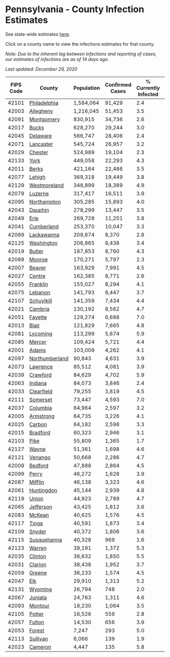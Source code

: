 # Pennsylvania - County Infection Estimates

See state-wide estimates [here](/infections/us-pa).

Click on a county name to view the infections estimates for that county.

*Note: Due to the inherent lag between infections and reporting of cases, our estimates of infections are as of 14 days ago.*

*Last updated: December 29, 2020*

|   FIPS Code |                           County |   Population |   Confirmed Cases |   % Currently Infected |   % Total Infected |
|-------------|----------------------------------|--------------|-------------------|------------------------|--------------------|
|       42101 |     [Philadelphia](philadelphia) |    1,584,064 |            91,429 |                    2.4 |               22.8 |
|       42003 |           [Allegheny](allegheny) |    1,216,045 |            51,453 |                    3.5 |               13.5 |
|       42091 |         [Montgomery](montgomery) |      830,915 |            34,736 |                    2.6 |               15.7 |
|       42017 |                   [Bucks](bucks) |      628,270 |            29,244 |                    3.0 |               17.0 |
|       42045 |             [Delaware](delaware) |      566,747 |            28,406 |                    2.4 |               19.2 |
|       42071 |           [Lancaster](lancaster) |      545,724 |            26,957 |                    3.2 |               16.9 |
|       42029 |               [Chester](chester) |      524,989 |            19,104 |                    2.3 |               12.6 |
|       42133 |                     [York](york) |      449,058 |            22,293 |                    4.3 |               15.7 |
|       42011 |                   [Berks](berks) |      421,164 |            22,486 |                    3.5 |               19.6 |
|       42077 |                 [Lehigh](lehigh) |      369,318 |            19,449 |                    3.8 |               20.2 |
|       42129 |     [Westmoreland](westmoreland) |      348,899 |            18,389 |                    4.9 |               16.5 |
|       42079 |               [Luzerne](luzerne) |      317,417 |            16,511 |                    3.9 |               19.5 |
|       42095 |       [Northampton](northampton) |      305,285 |            15,893 |                    4.0 |               19.6 |
|       42043 |               [Dauphin](dauphin) |      278,299 |            13,447 |                    3.5 |               15.9 |
|       42049 |                     [Erie](erie) |      269,728 |            11,251 |                    3.8 |               12.9 |
|       42041 |         [Cumberland](cumberland) |      253,370 |            10,047 |                    3.3 |               12.8 |
|       42069 |         [Lackawanna](lackawanna) |      209,674 |             8,370 |                    2.8 |               14.4 |
|       42125 |         [Washington](washington) |      206,865 |             8,438 |                    3.4 |               12.6 |
|       42019 |                 [Butler](butler) |      187,853 |             8,760 |                    4.3 |               14.5 |
|       42089 |                 [Monroe](monroe) |      170,271 |             5,797 |                    2.3 |               14.0 |
|       42007 |                 [Beaver](beaver) |      163,929 |             7,991 |                    4.5 |               16.4 |
|       42027 |                 [Centre](centre) |      162,385 |             8,771 |                    2.6 |               16.1 |
|       42055 |             [Franklin](franklin) |      155,027 |             8,294 |                    4.1 |               17.6 |
|       42075 |               [Lebanon](lebanon) |      141,793 |             8,447 |                    3.7 |               20.5 |
|       42107 |         [Schuylkill](schuylkill) |      141,359 |             7,434 |                    4.4 |               17.2 |
|       42021 |               [Cambria](cambria) |      130,192 |             8,562 |                    4.7 |               20.2 |
|       42051 |               [Fayette](fayette) |      129,274 |             6,688 |                    7.0 |               16.1 |
|       42013 |                   [Blair](blair) |      121,829 |             7,665 |                    4.8 |               19.1 |
|       42081 |             [Lycoming](lycoming) |      113,299 |             5,674 |                    5.9 |               15.5 |
|       42085 |                 [Mercer](mercer) |      109,424 |             5,721 |                    4.4 |               16.2 |
|       42001 |                   [Adams](adams) |      103,009 |             4,262 |                    4.1 |               13.0 |
|       42097 | [Northumberland](northumberland) |       90,843 |             4,631 |                    3.9 |               15.9 |
|       42073 |             [Lawrence](lawrence) |       85,512 |             4,081 |                    3.9 |               14.9 |
|       42039 |             [Crawford](crawford) |       84,629 |             4,702 |                    5.9 |               17.2 |
|       42063 |               [Indiana](indiana) |       84,073 |             3,846 |                    2.4 |               14.3 |
|       42033 |         [Clearfield](clearfield) |       79,255 |             3,819 |                    4.5 |               14.5 |
|       42111 |             [Somerset](somerset) |       73,447 |             4,593 |                    7.0 |               19.2 |
|       42037 |             [Columbia](columbia) |       64,964 |             2,597 |                    3.2 |               14.0 |
|       42005 |           [Armstrong](armstrong) |       64,735 |             3,226 |                    4.1 |               15.3 |
|       42025 |                 [Carbon](carbon) |       64,182 |             2,598 |                    3.3 |               13.6 |
|       42015 |             [Bradford](bradford) |       60,323 |             2,946 |                    3.1 |               14.8 |
|       42103 |                     [Pike](pike) |       55,809 |             1,365 |                    1.7 |               11.1 |
|       42127 |                   [Wayne](wayne) |       51,361 |             1,698 |                    4.6 |               10.8 |
|       42121 |               [Venango](venango) |       50,668 |             2,286 |                    4.7 |               13.7 |
|       42009 |               [Bedford](bedford) |       47,888 |             2,864 |                    4.5 |               18.6 |
|       42099 |                   [Perry](perry) |       46,272 |             1,628 |                    3.9 |               10.8 |
|       42087 |               [Mifflin](mifflin) |       46,138 |             3,323 |                    4.6 |               22.2 |
|       42061 |         [Huntingdon](huntingdon) |       45,144 |             2,939 |                    4.8 |               20.1 |
|       42119 |                   [Union](union) |       44,923 |             2,789 |                    4.7 |               19.0 |
|       42065 |           [Jefferson](jefferson) |       43,425 |             1,812 |                    3.6 |               12.9 |
|       42083 |                 [McKean](mckean) |       40,625 |             1,576 |                    4.5 |               11.7 |
|       42117 |                   [Tioga](tioga) |       40,591 |             1,873 |                    3.4 |               14.3 |
|       42109 |                 [Snyder](snyder) |       40,372 |             1,806 |                    3.6 |               13.9 |
|       42115 |       [Susquehanna](susquehanna) |       40,328 |               969 |                    1.6 |                8.3 |
|       42123 |                 [Warren](warren) |       39,191 |             1,372 |                    5.3 |               10.6 |
|       42035 |               [Clinton](clinton) |       38,632 |             1,850 |                    5.5 |               14.9 |
|       42031 |               [Clarion](clarion) |       38,438 |             1,952 |                    3.7 |               15.8 |
|       42059 |                 [Greene](greene) |       36,233 |             1,574 |                    4.5 |               13.4 |
|       42047 |                       [Elk](elk) |       29,910 |             1,313 |                    5.2 |               13.2 |
|       42131 |               [Wyoming](wyoming) |       26,794 |               748 |                    2.0 |                8.9 |
|       42067 |               [Juniata](juniata) |       24,763 |             1,311 |                    4.6 |               17.8 |
|       42093 |               [Montour](montour) |       18,230 |             1,064 |                    3.5 |               22.8 |
|       42105 |                 [Potter](potter) |       16,526 |               559 |                    2.8 |               10.2 |
|       42057 |                 [Fulton](fulton) |       14,530 |               656 |                    3.9 |               14.0 |
|       42053 |                 [Forest](forest) |        7,247 |               293 |                    5.0 |               11.9 |
|       42113 |             [Sullivan](sullivan) |        6,066 |               139 |                    1.9 |                7.1 |
|       42023 |               [Cameron](cameron) |        4,447 |               135 |                    5.8 |                9.5 |